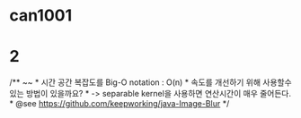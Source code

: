 # can1001
# 2
/**
~~
	 * 시간 공간 복잡도를 Big-O notation : O(n)
	 * 속도를 개선하기 위해 사용할수 있는 방법이 있을까요?
	 * -> separable kernel을 사용하면 연산시간이 매우 줄어든다.
	 * @see https://github.com/keepworking/java-Image-Blur
	 */
